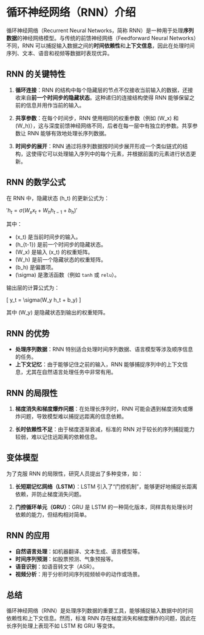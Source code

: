 # 循环神经网络（RNN）介绍

循环神经网络（Recurrent Neural Networks，简称 RNN）是一种用于处理**序列数据**的神经网络模型。与传统的前馈神经网络（Feedforward Neural Networks）不同，RNN 可以捕捉输入数据之间的**时间依赖性**和**上下文信息**，因此在处理时间序列、文本、语音和视频等数据时表现优异。

## RNN 的关键特性

1. **循环连接**：RNN 的结构中每个隐藏层的节点不仅接收当前输入的数据，还接收来自**前一个时间步的隐藏状态**。这种递归的连接结构使得 RNN 能够保留之前的信息并用作当前的输入。
   
2. **共享参数**：在每个时间步，RNN 使用相同的权重参数（例如 \(W_x\) 和 \(W_h\)），这与深度前馈神经网络不同，后者在每一层中有独立的参数。共享参数让 RNN 能够有效地处理长序列数据。

3. **时间步的展开**：RNN 通过将序列数据按时间步展开形成一个类似链式的结构，这使得它可以处理输入序列中的每个元素，并根据前面的元素进行状态更新。

## RNN 的数学公式

在 RNN 中，隐藏状态 \(h_t\) 的更新公式为：

$' h_t = \sigma(W_x x_t + W_h h_{t-1} + b_h) '$

其中：
- \(x_t\) 是当前时间步的输入。
- \(h_{t-1}\) 是前一个时间步的隐藏状态。
- \(W_x\) 是输入 \(x_t\) 的权重矩阵。
- \(W_h\) 是前一个隐藏状态的权重矩阵。
- \(b_h\) 是偏置项。
- \(\sigma\) 是激活函数（例如 `tanh` 或 `relu`）。

输出层的计算公式为：

\[
y_t = \sigma(W_y h_t + b_y)
\]

其中 \(W_y\) 是隐藏状态到输出的权重矩阵。

## RNN 的优势

- **处理序列数据**：RNN 特别适合处理时间序列数据、语言模型等涉及顺序信息的任务。
- **上下文记忆**：由于能够记住之前的输入，RNN 能够捕捉序列中的上下文信息，尤其在自然语言处理任务中非常有用。

## RNN 的局限性

1. **梯度消失和梯度爆炸问题**：在处理长序列时，RNN 可能会遇到梯度消失或爆炸问题，导致模型难以捕捉远距离的信息依赖。
   
2. **长时依赖性不足**：由于梯度逐渐衰减，标准的 RNN 对于较长的序列捕捉能力较弱，难以记住远距离的依赖信息。

## 变体模型

为了克服 RNN 的局限性，研究人员提出了多种变体，如：

1. **长短期记忆网络（LSTM）**：LSTM 引入了“门控机制”，能够更好地捕捉长距离依赖，并防止梯度消失问题。
   
2. **门控循环单元（GRU）**：GRU 是 LSTM 的一种简化版本，同样具有处理长时依赖的能力，但结构相对简单。

## RNN 的应用

- **自然语言处理**：如机器翻译、文本生成、语言模型等。
- **时间序列预测**：如股票预测、气象预报等。
- **语音识别**：如语音转文字（ASR）。
- **视频分析**：用于分析时间序列视频帧中的动作或场景。

## 总结

循环神经网络（RNN）是处理序列数据的重要工具，能够捕捉输入数据中的时间依赖性和上下文信息。然而，标准 RNN 存在梯度消失和梯度爆炸的问题，因此在长序列处理上表现不如 LSTM 和 GRU 等变体。

